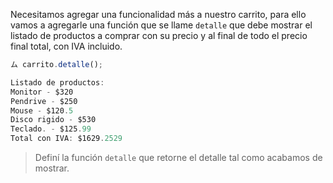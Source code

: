 Necesitamos agregar una funcionalidad más a nuestro carrito, para ello vamos a agregarle una función que se llame `detalle` que debe mostrar el listado de productos a comprar con su precio y al final de todo el precio final total, con IVA incluido.

```js
ム carrito.detalle();

Listado de productos:
Monitor - $320
Pendrive - $250
Mouse - $120.5
Disco rigido - $530
Teclado. - $125.99
Total con IVA: $1629.2529
```

> Definí la función `detalle` que retorne el detalle tal como acabamos de mostrar.